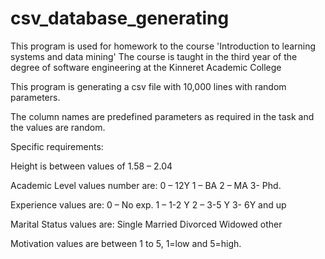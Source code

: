 # csv_database_generating
This program is used for homework to the course 'Introduction to learning systems and data mining' 
The course is taught in the third year of the degree of software engineering at the Kinneret Academic College

This program is generating a csv file with 10,000 lines with random parameters.

The column names are predefined parameters as required in the task and the values are random.




Specific requirements:

Height is between values of 1.58 – 2.04

Academic Level values number are:
0 – 12Y
1 – BA
2 – MA
3- Phd.

Experience values are:
0 – No exp.
1 – 1-2 Y
2 – 3-5 Y
3- 6Y and up

Marital Status values are:
Single
Married
Divorced
Widowed
other

Motivation values are between 1 to 5, 1=low and 5=high.

